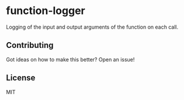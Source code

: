 # function-logger
Logging of the input and output arguments of the function on each call.

## Contributing
Got ideas on how to make this better? Open an issue!

## License
MIT
